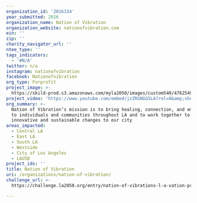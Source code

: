 ```yaml
---
organization_id: '2016154'
year_submitted: 2016
organization_name: Nation of Vibration
organization_website: nationofvibration.com
ein: ''
zip: ''
charity_navigator_url: ''
ntee_type: ''
tags_indicators:
  - '#N/A'
twitter: n/a
instagram: nationofvibration
facebook: Nationofvibration
org_type: Forprofit
project_image: >-
  https://skild-prod.s3.amazonaws.com/myla2050/images/custom540/4762549545741-team90.jpg
project_video: 'https://www.youtube.com/embed/jzZRGNGG5LA?rel=0&amp;showinfo=0'
org_summary: >-
  Nation of Vibration’s mission is to bring healing, connection, and empowerment
  to individuals and communities throughout LA and to work together to bring
  innovative and sustainable changes to our city
areas_impacted:
  - Central LA
  - East LA
  - South LA
  - Westside
  - City of Los Angeles
  - LAUSD
project_ids: ''
title: Nation of Vibration
uri: /organizations/nation-of-vibration/
challenge_url: >-
  https://challenge.la2050.org/entry/nation-of-vibrations-l-a-vation-project-bringing-healing-and-connection-to-communities-across-l-a

---
```

